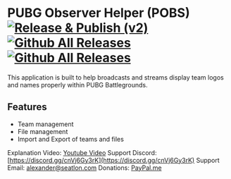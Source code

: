 # PUBG Observer Helper (POBS) <br> [![Release & Publish (v2)](https://github.com/SeatloN/POBS/actions/workflows/main-2.yml/badge.svg?branch=main)](https://github.com/SeatloN/POBS/actions/workflows/main-2.yml) [![Github All Releases](https://img.shields.io/github/downloads/SeatloN/POBS/total.svg)]() [![Github All Releases](https://img.shields.io/github/downloads/SeatloN/POBS/latest/total.svg)]()

This application is built to help broadcasts and streams display team logos and names properly within PUBG Battlegrounds.

## Features
- Team management
- File management
- Import and Export of teams and files

Explanation Video: [Youtube Video](https://www.youtube.com/watch?v=4bVCRf02Qtc&ab_channel=MarkPower)
Support Discord: [https://discord.gg/cnVj6Gy3rK](https://discord.gg/cnVj6Gy3rK) 
Support Email: [alexander@seatlon.com](mailto:alexander@seatlon.com) 
Donations: [PayPal.me](https://paypal.me/seatlon)

